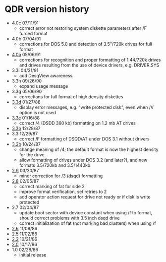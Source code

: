 # QDR version history

- 4.0c 07/11/91
  - correct error not restoring system diskette parameters after /F forced format
- 4.0b 07/04/91
  - corrections for DOS 5.0 and detection of 3.5"/720k drives for full format
- [4.0a](4.0a) 05/06/91
  - corrections for recognition and proper formatting of 1.44/720k drives and drives resulting from the use of device drivers, e.g. DRIVER.SYS
- 3.3i 04/21/91
  - add DesqView awareness
- 3.3h 09/26/90
  - expand usage message
- 3.3g 05/06/90
  - corrections for full format of high density diskettes
- [3.3d](3.3d) 01/27/88
  - display error messages, e.g. "write protected disk", even when /V option is not used
- [3.3c](3.3c) 01/16/88
  - correct /4 (DSDD 360 kb) formatting on 1.2 mb AT drives
- [3.3b](3.3b) 12/28/87
- 3.3 12/29/87
  - correct /F formatting of DSQD/AT under DOS 3.1 without drivers
- [3.2b](3.2b) 10/24/87
  - change meaning of /4; the default format is now the highest density for the drive.
  - allow formatting of drives under DOS 3.2 (and later?), and new formats 3.5/720kb and 3.5/1440kb.
- [2.9](2.9) 03/20/87
  -  minor correction for /3 (dsqd) formatting
- [2.8](2.8) 02/05/87
  - correct marking of fat for side 2
  - improve format verification, set retries to 2
  - add operator action request for drive not ready or if disk is write protected
- 2.7 02/04/87
  - update boot sector with device constant when using /f to format, should correct problems with 3.5 inch dsqd drive
  - correct initialization of fat (not marking bad clusters) when using /f
- [2.6](2.6) 11/09/86
- [2.5](2.5) 11/02/86
- [2.2](2.2) 10/21/86
- [2.0](2.0) 10/17/86
- 1.0 02/28/86
  - initial release
